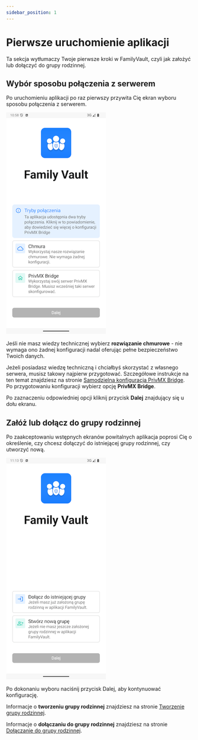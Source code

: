 ```yaml
---
sidebar_position: 1
---
```


# Pierwsze uruchomienie aplikacji

Ta sekcja wytłumaczy Twoje pierwsze kroki w FamilyVault, czyli jak założyć lub dołączyć do grupy rodzinnej.

## Wybór sposobu połączenia z serwerem

Po uruchomieniu aplikacji po raz pierwszy przywita Cię ekran wyboru sposobu połączenia z serwerem.

![Connection type](./img/first_screen.png)

Jeśli nie masz wiedzy technicznej wybierz **rozwiązanie chmurowe** - nie wymaga ono żadnej konfiguracji nadal oferując pełne bezpieczeństwo Twoich danych.

Jeżeli posiadasz wiedzę techniczną i chciałbyś skorzystać z własnego serwera, musisz takowy najpierw przygotować. Szczegółowe instrukcje na ten temat znajdziesz na stronie [Samodzielna konfiguracja PrivMX Bridge](../self_hosting/self-hosting-app.md). Po przygotowaniu konfiguracji wybierz opcję **PrivMX Bridge**.

Po zaznaczeniu odpowiedniej opcji kliknij przycisk **Dalej** znajdujący się u dołu ekranu.

## Załóż lub dołącz do grupy rodzinnej

Po zaakceptowaniu wstępnych ekranów powitalnych aplikacja poprosi Cię o określenie, czy chcesz dołączyć do istniejącej grupy rodzinnej, czy utworzyć nową.

![Create or join family group](./img/join_create.png)

Po dokonaniu wyboru naciśnij przycisk Dalej, aby kontynuować konfigurację.

Informacje o **tworzeniu grupy rodzinnej** znajdziesz na stronie [Tworzenie grupy rodzinnej](./create-family-group.md).

Informacje o **dołączaniu do grupy rodzinnej** znajdziesz na stronie [Dołączanie do grupy rodzinnej](./join-family-group.md).